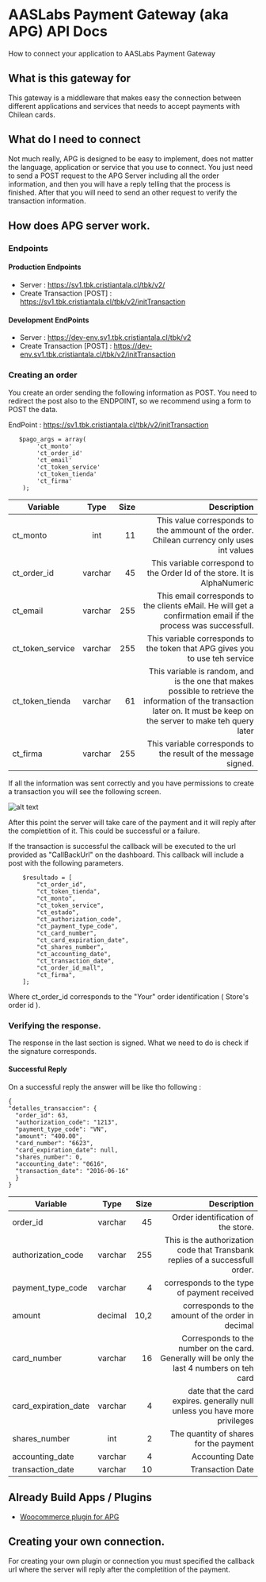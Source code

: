 # AASLabs Payment Gateway (aka APG) API Docs

How to connect your application to AASLabs Payment Gateway

## What is this gateway for

This gateway is a middleware that makes easy the connection between different applications and services that needs to accept payments with Chilean cards.


## What do I need to connect

Not much really, APG is designed to be easy to implement, does not matter the language, application or service that you use to connect. You just need to send a POST request to the APG Server including all the order information, and then you will have a reply telling that the process is finished. After that you will need to send an other request to verify the transaction information.

## How does APG server work.


### Endpoints

#### Production Endpoints

* Server : https://sv1.tbk.cristiantala.cl/tbk/v2/
* Create Transaction [POST] : https://sv1.tbk.cristiantala.cl/tbk/v2/initTransaction

#### Development EndPoints

* Server : https://dev-env.sv1.tbk.cristiantala.cl/tbk/v2
* Create Transaction [POST] : https://dev-env.sv1.tbk.cristiantala.cl/tbk/v2/initTransaction


### Creating an order

You create an order sending the following information as POST. You need to redirect the post also to the ENDPOINT, so we recommend using a form to POST the data.

EndPoint : https://sv1.tbk.cristiantala.cl/tbk/v2/initTransaction
       
       $pago_args = array(
            'ct_monto'
            'ct_order_id'
            'ct_email'
            'ct_token_service'
            'ct_token_tienda'
            'ct_firma'
        );

| Variable        | Type           | Size  | Description |
| ------------- |:-------------:| -----:| -----:|
| ct_monto     | int | 11 | This value corresponds to the ammount of the order. Chilean currency only uses int values |
| ct_order_id     | varchar      |   45 | This variable correspond to the Order Id of the store. It is AlphaNumeric |
| ct_email | varchar     |    255| This email corresponds to the clients eMail. He will get a confirmation email if the process was successfull. |
| ct_token_service | varchar      |    255 | This variable corresponds to the token that APG gives you to use teh service |
|ct_token_tienda | varchar     |    61 | This variable is random, and is the one that makes possible to retrieve the information of the transaction later on. It must be keep on the server to make teh query later |
|ct_firma | varchar     |    255 | This variable corresponds to the result of the message signed. |

If all the information was sent correctly and you have permissions to create a transaction you will see the following screen.

![alt text](../../img/INITTRANSACTION.png "Pago Fácil INITTRANSACTION")

After this point the server will take care of the payment and it will reply after the completition of it. This could be successful or a failure.

If the transaction is successful the callback will be executed to the url provided as "CallBackUrl" on the dashboard. This callback will include a post with the following parameters.

        $resultado = [
            "ct_order_id",
            "ct_token_tienda",
            "ct_monto",
            "ct_token_service",
            "ct_estado",
            "ct_authorization_code",
            "ct_payment_type_code",
            "ct_card_number",
            "ct_card_expiration_date",
            "ct_shares_number",
            "ct_accounting_date",
            "ct_transaction_date",
            "ct_order_id_mall",
            "ct_firma",
        ];

Where ct_order_id corresponds to the "Your" order identification ( Store's order id ).


### Verifying the response.

The response in the last section is signed. What we need to do is check if the signature corresponds.





#### Successful Reply
On a successful reply the answer will be like tho following :

    {
    "detalles_transaccion": {
      "order_id": 63,
      "authorization_code": "1213",
      "payment_type_code": "VN",
      "amount": "400.00",
      "card_number": "6623",
      "card_expiration_date": null,
      "shares_number": 0,
      "accounting_date": "0616",
      "transaction_date": "2016-06-16"
      }
    }



| Variable        | Type           | Size  | Description |
| ------------- |:-------------:| -----:| -----:|
| order_id     | varchar | 45 | Order identification of the store. |
| authorization_code     | varchar      |   255 | This is the authorization code that Transbank replies of a successfull order. |
| payment_type_code | varchar     |    4| corresponds to the type of payment received |
| amount | decimal      |    10,2 | corresponds to the amount of the order in decimal  |
| card_number | varchar     |    16 |  Corresponds to the number on the card. Generally will be only the last 4 numbers on teh card |
| card_expiration_date | varchar     |    4 | date that the card expires. generally null unless you have more privileges |
| shares_number | int     |    2 | The quantity of shares for the payment |
| accounting_date | varchar     |    4 | Accounting Date |
| transaction_date | varchar     |    10 | Transaction Date |


## Already Build Apps / Plugins

* [Woocommerce plugin for APG](https://github.com/NAITUSEIRL/tbkaas-woo-gateway "Woocommerce plugin for APG")

## Creating your own connection.

For creating your own plugin or connection you must specified the callback url where the server will reply after the completition of the payment.
